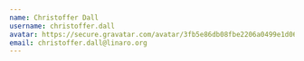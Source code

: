 ```yaml
---
name: Christoffer Dall
username: christoffer.dall
avatar: https://secure.gravatar.com/avatar/3fb5e86db08fbe2206a0499e1d066291
email: christoffer.dall@linaro.org
---
```

